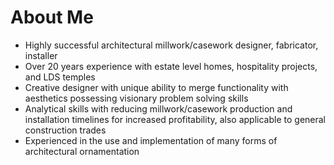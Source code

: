 # About Me

- Highly successful architectural millwork/casework designer, fabricator, installer
- Over 20 years experience with estate level homes, hospitality projects, and LDS
temples
- Creative designer with unique ability to merge functionality with aesthetics
possessing visionary problem solving skills
- Analytical skills with reducing millwork/casework production and installation
timelines for increased profitability, also applicable to general construction trades
- Experienced in the use and implementation of many forms of architectural
ornamentation